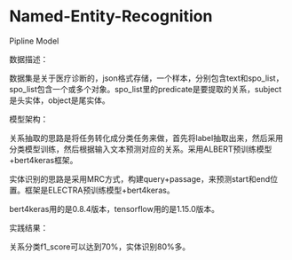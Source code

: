 
# Named-Entity-Recognition


Pipline Model


数据描述：

数据集是关于医疗诊断的，json格式存储，一个样本，分别包含text和spo_list，spo_list包含一个或多个对象。spo_list里的predicate是要提取的关系，subject是头实体，object是尾实体。

模型架构：

关系抽取的思路是将任务转化成分类任务来做，首先将label抽取出来，然后采用分类模型训练，然后根据输入文本预测对应的关系。采用ALBERT预训练模型+bert4keras框架。

实体识别的思路是采用MRC方式，构建query+passage，来预测start和end位置。框架是ELECTRA预训练模型+bert4keras。

bert4keras用的是0.8.4版本，tensorflow用的是1.15.0版本。

实践结果：

关系分类f1_score可以达到70%，实体识别80%多。

